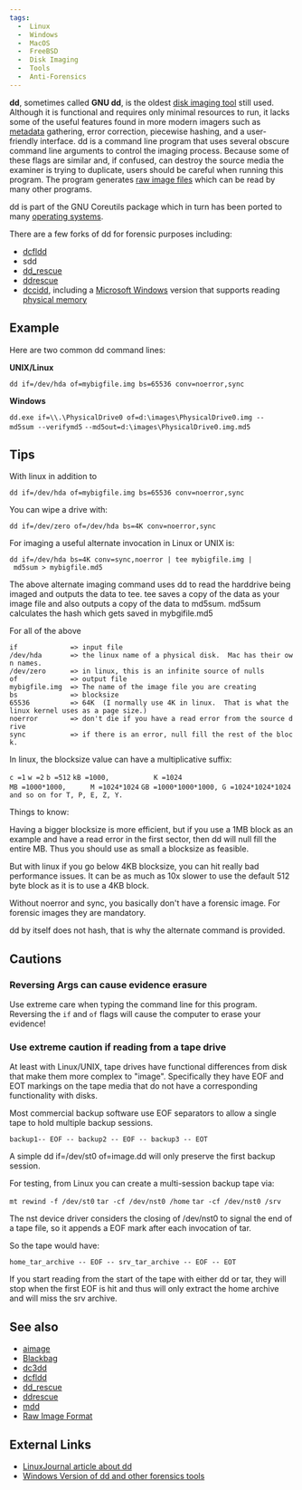 ```yaml
---
tags:
  -  Linux
  -  Windows
  -  MacOS
  -  FreeBSD
  -  Disk Imaging
  -  Tools
  -  Anti-Forensics
---
```

**dd**, sometimes called **GNU dd**, is the oldest [disk imaging
tool](disk_imaging.md) still used. Although it is functional and requires only
minimal resources to run, it lacks some of the useful features found in more
modern imagers such as [metadata](metadata.md) gathering, error correction,
piecewise hashing, and a user-friendly interface. dd is a command line program
that uses several obscure command line arguments to control the imaging
process. Because some of these flags are similar and, if confused, can destroy
the source media the examiner is trying to duplicate, users should be careful
when running this program. The program generates [raw image
files](raw_image_format.md) which can be read by many other programs.

dd is part of the GNU Coreutils package which in turn has been ported to many
[operating systems](operating_system.md).

There are a few forks of dd for forensic purposes including:

* [dcfldd](dcfldd.md)
* sdd
* [dd_rescue](dd_rescue.md)
* [ddrescue](ddrescue.md)
* [dccidd](dccidd.md), including a [Microsoft Windows](windows.md) version
   that supports reading [physical memory](physical_memory.md)

## Example

Here are two common dd command lines:

**UNIX/Linux**

`dd if=/dev/hda of=mybigfile.img bs=65536 conv=noerror,sync`

**Windows**

`dd.exe if=\\.\PhysicalDrive0 of=d:\images\PhysicalDrive0.img --md5sum --verifymd5`
`--md5out=d:\images\PhysicalDrive0.img.md5`

## Tips

With linux in addition to

`dd if=/dev/hda of=mybigfile.img bs=65536 conv=noerror,sync`

You can wipe a drive with:

`dd if=/dev/zero of=/dev/hda bs=4K conv=noerror,sync`

For imaging a useful alternate invocation in Linux or UNIX is:

`dd if=/dev/hda bs=4K conv=sync,noerror | tee mybigfile.img | md5sum > mybigfile.md5`

The above alternate imaging command uses dd to read the harddrive being
imaged and outputs the data to tee. tee saves a copy of the data as your
image file and also outputs a copy of the data to md5sum. md5sum
calculates the hash which gets saved in mybgifile.md5

For all of the above

`if             => input file`
`/dev/hda       => the linux name of a physical disk.  Mac has their own names.`
`/dev/zero      => in linux, this is an infinite source of nulls`
`of             => output file`
`mybigfile.img  => The name of the image file you are creating`
`bs             => blocksize`
`65536          => 64K  (I normally use 4K in linux.  That is what the linux kernel uses as a page size.)`
`noerror        => don't die if you have a read error from the source drive`
`sync           => if there is an error, null fill the rest of the block.`

In linux, the blocksize value can have a multiplicative suffix:

`c =1`
`w =2`
`b =512`
`kB =1000,           K =1024`
`MB =1000*1000,      M =1024*1024`
`GB =1000*1000*1000, G =1024*1024*1024`
`and so on for T, P, E, Z, Y. `

Things to know:

Having a bigger blocksize is more efficient, but if you use a 1MB block
as an example and have a read error in the first sector, then dd will
null fill the entire MB. Thus you should use as small a blocksize as
feasible.

But with linux if you go below 4KB blocksize, you can hit really bad
performance issues. It can be as much as 10x slower to use the default
512 byte block as it is to use a 4KB block.

Without noerror and sync, you basically don't have a forensic image. For
forensic images they are mandatory.

dd by itself does not hash, that is why the alternate command is
provided.

## Cautions

### Reversing Args can cause evidence erasure

Use extreme care when typing the command line for this program.
Reversing the `if` and `of` flags will cause the computer to erase your
evidence!

### Use extreme caution if reading from a tape drive

At least with Linux/UNIX, tape drives have functional differences from
disk that make them more complex to "image". Specifically they have EOF
and EOT markings on the tape media that do not have a corresponding
functionality with disks.

Most commercial backup software use EOF separators to allow a single
tape to hold multiple backup sessions.

`backup1-- EOF -- backup2 -- EOF -- backup3 -- EOT`

A simple dd if=/dev/st0 of=image.dd will only preserve the first backup
session.

For testing, from Linux you can create a multi-session backup tape via:

`mt rewind -f /dev/st0`
`tar -cf /dev/nst0 /home`
`tar -cf /dev/nst0 /srv`

The nst device driver considers the closing of /dev/nst0 to signal the
end of a tape file, so it appends a EOF mark after each invocation of
tar.

So the tape would have:

`home_tar_archive -- EOF -- srv_tar_archive -- EOF -- EOT`

If you start reading from the start of the tape with either dd or tar,
they will stop when the first EOF is hit and thus will only extract the
home archive and will miss the srv archive.

## See also

- [aimage](aimage.md)
- [Blackbag](blackbag.md)
- [dc3dd](dc3dd.md)
- [dcfldd](dcfldd.md)
- [dd_rescue](dd_rescue.md)
- [ddrescue](ddrescue.md)
- [mdd](mdd.md)
- [Raw Image Format](raw_image_format.md)

## External Links

- [LinuxJournal article about dd](http://www.linuxjournal.com/article/1320)
- [Windows Version of dd and other forensics tools](http://users.erols.com/gmgarner/forensics/)

